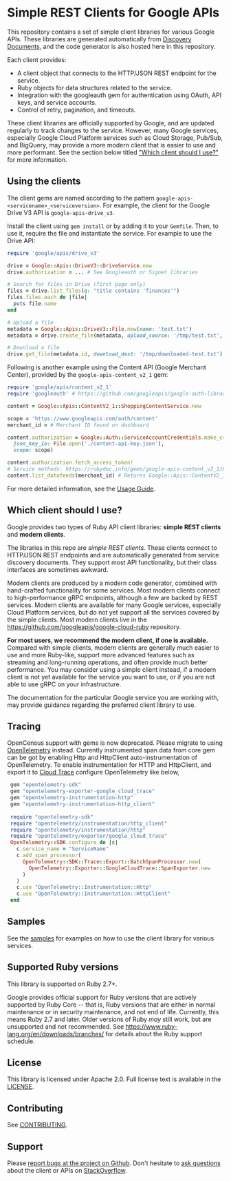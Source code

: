 # Simple REST Clients for Google APIs

This repository contains a set of simple client libraries for various Google APIs. These libraries are generated automatically from [Discovery Documents](https://developers.google.com/discovery), and the code generator is also hosted here in this repository.

Each client provides:

* A client object that connects to the HTTP/JSON REST endpoint for the service.
* Ruby objects for data structures related to the service.
* Integration with the googleauth gem for authentication using OAuth, API keys, and service accounts.
* Control of retry, pagination, and timeouts.

These client libraries are officially supported by Google, and are updated regularly to track changes to the service. However, many Google services, especially Google Cloud Platform services such as Cloud Storage, Pub/Sub, and BigQuery, may provide a more modern client that is easier to use and more performant. See the section below titled ["Which client should I use?"](#which-client-should-i-use) for more information.

## Using the clients

The client gems are named according to the pattern `google-apis-<servicename>_<serviceversion>`. For example, the client for the Google Drive V3 API is `google-apis-drive_v3`.

Install the client using `gem install` or by adding it to your `Gemfile`. Then, to use it, require the file and instantiate the service. For example to use the Drive API:

```ruby
require 'google/apis/drive_v3'

drive = Google::Apis::DriveV3::DriveService.new
drive.authorization = ... # See Googleauth or Signet libraries

# Search for files in Drive (first page only)
files = drive.list_files(q: "title contains 'finances'")
files.files.each do |file|
  puts file.name
end

# Upload a file
metadata = Google::Apis::DriveV3::File.new(name: 'test.txt')
metadata = drive.create_file(metadata, upload_source: '/tmp/test.txt', content_type: 'text/plain')

# Download a file
drive.get_file(metadata.id, download_dest: '/tmp/downloaded-test.txt')
```

Following is another example using the Content API (Google Merchant Center), provided by the `google-apis-content_v2_1` gem:

```ruby
require 'google/apis/content_v2_1'
require 'googleauth' # https://github.com/googleapis/google-auth-library-ruby

content = Google::Apis::ContentV2_1::ShoppingContentService.new

scope = 'https://www.googleapis.com/auth/content'
merchant_id = # Merchant ID found on dashboard

content.authorization = Google::Auth::ServiceAccountCredentials.make_creds(
  json_key_io: File.open('./content-api-key.json'),
  scope: scope)

content.authorization.fetch_access_token!
# Service methods: https://rubydoc.info/gems/google-apis-content_v2_1/Google/Apis/ContentV2_1/ShoppingContentService
content.list_datafeeds(merchant_id) # Returns Google::Apis::ContentV2_1::ListDatafeedsResponse
```

For more detailed information, see the [Usage Guide](https://github.com/googleapis/google-api-ruby-client/blob/main/docs/usage-guide.md).

## Which client should I use?

Google provides two types of Ruby API client libraries: **simple REST clients** and **modern clients**.

The libraries in this repo are _simple REST clients_. These clients connect to HTTP/JSON REST endpoints and are automatically generated from service discovery documents. They support most API functionality, but their class interfaces are sometimes awkward.

Modern clients are produced by a modern code generator, combined with hand-crafted functionality for some services. Most modern clients connect to high-performance gRPC endpoints, although a few are backed by REST services. Modern clients are available for many Google services, especially Cloud Platform services, but do not yet support all the services covered by the simple clients. Most modern clients live in the https://github.com/googleapis/google-cloud-ruby repository.

**For most users, we recommend the modern client, if one is available.** Compared with simple clients, modern clients are generally much easier to use and more Ruby-like, support more advanced features such as streaming and long-running operations, and often provide much better performance. You may consider using a simple client instead, if a modern client is not yet available for the service you want to use, or if you are not able to use gRPC on your infrastructure.

The documentation for the particular Google service you are working with, may provide guidance regarding the preferred client library to use.

## Tracing

OpenCensus support with gems is now deprecated. Please migrate to using [OpenTelemetry](https://opentelemetry.io/docs/instrumentation/ruby/automatic/) instead. Currently instrumented span data from core gem can be got by enabling Http and HttpClient auto-instrumentation of OpenTelemetry. To enable instrumentation for HTTP and HttpClient, and export it to [Cloud Trace](https://cloud.google.com/trace) configure OpenTelemetry like below,

```ruby
 gem "opentelemetry-sdk"
 gem "opentelemetry-exporter-google_cloud_trace"
 gem "opentelemetry-instrumentation-http"
 gem "opentelemetry-instrumentation-http_client"
 
 require "opentelemetry-sdk"
 require "opentelemetry/instrumentation/http_client"
 require "opentelemetry/instrumentation/http"
 require "opentelemetry/exporter/google_cloud_trace"
 OpenTelemetry::SDK.configure do |c|
   c.service_name = "ServiceName"
   c.add_span_processor(
     OpenTelemetry::SDK::Trace::Export::BatchSpanProcessor.new(
       OpenTelemetry::Exporter::GoogleCloudTrace::SpanExporter.new
     )
   )
   c.use "OpenTelemetry::Instrumentation::Http"
   c.use "OpenTelemetry::Instrumentation::HttpClient"
 end
```

## Samples

See the [samples](https://github.com/google/google-api-ruby-client/tree/main/samples) for examples on how to use the client library for various
services.

## Supported Ruby versions

This library is supported on Ruby 2.7+.

Google provides official support for Ruby versions that are actively supported by Ruby Core -- that is, Ruby versions that are either in normal maintenance or in security maintenance, and not end of life. Currently, this means Ruby 2.7 and later. Older versions of Ruby _may_ still work, but are unsupported and not recommended. See https://www.ruby-lang.org/en/downloads/branches/ for details about the Ruby support schedule.

## License

This library is licensed under Apache 2.0. Full license text is available in the [LICENSE](LICENSE).

## Contributing

See [CONTRIBUTING](.github/CONTRIBUTING.md).

## Support

Please [report bugs at the project on Github](https://github.com/google/google-api-ruby-client/issues). Don't hesitate to [ask questions](http://stackoverflow.com/questions/tagged/google-api-ruby-client) about the client or APIs on [StackOverflow](http://stackoverflow.com).
